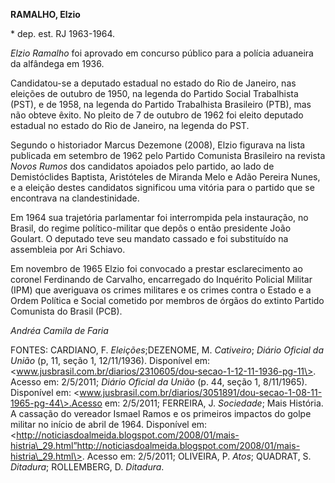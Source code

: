 **RAMALHO, Elzio**

\* dep. est. RJ 1963-1964.

*Elzio Ramalho* foi aprovado em concurso público para a polícia
aduaneira da alfândega em 1936.

Candidatou-se a deputado estadual no estado do Rio de Janeiro, nas
eleições de outubro de 1950, na legenda do Partido Social Trabalhista
(PST), e de 1958, na legenda do Partido Trabalhista Brasileiro (PTB),
mas não obteve êxito. No pleito de 7 de outubro de 1962 foi eleito
deputado estadual no estado do Rio de Janeiro, na legenda do PST.

Segundo o historiador Marcus Dezemone (2008), Elzio figurava na lista
publicada em setembro de 1962 pelo Partido Comunista Brasileiro na
revista *Novos Rumos* dos candidatos apoiados pelo partido, ao lado de
Demistóclides Baptista, Aristóteles de Miranda Melo e Adão Pereira
Nunes, e a eleição destes candidatos significou uma vitória para o
partido que se encontrava na clandestinidade.

Em 1964 sua trajetória parlamentar foi interrompida pela instauração, no
Brasil, do regime político-militar que depôs o então presidente João
Goulart. O deputado teve seu mandato cassado e foi substituído na
assembleia por Ari Schiavo.

Em novembro de 1965 Elzio foi convocado a prestar esclarecimento ao
coronel Ferdinando de Carvalho, encarregado do Inquérito Policial
Militar (IPM) que averiguava os crimes militares e os crimes contra o
Estado e a Ordem Política e Social cometido por membros de órgãos do
extinto Partido Comunista do Brasil (PCB).

*Andréa Camila de Faria*

FONTES: CARDIANO, F. *Eleições*;DEZENOME, M. *Cativeiro*; *Diário
Oficial da União* (p, 11, seção 1, 12/11/1936). Disponível em:
\<www.jusbrasil.com.br/diarios/2310605/dou-secao-1-12-11-1936-pg-11\>.
Acesso em: 2/5/2011; *Diário Oficial da União* (p. 44, seção 1,
8/11/1965). Disponível em:
\<www.jusbrasil.com.br/diarios/3051891/dou-secao-1-08-11-1965-pg-44\>.Acesso
em: 2/5/2011; FERREIRA, J. *Sociedade*; Mais História. A cassação do
vereador Ismael Ramos e os primeiros impactos do golpe militar no início
de abril de 1964. Disponível em:
\<http://noticiasdoalmeida.blogspot.com/2008/01/mais-histria\_29.html”http://noticiasdoalmeida.blogspot.com/2008/01/mais-histria\_29.html\>.
Acesso em: 2/5/2011; OLIVEIRA, P. *Atos*; QUADRAT, S. *Ditadura*;
ROLLEMBERG, D. *Ditadura*.
